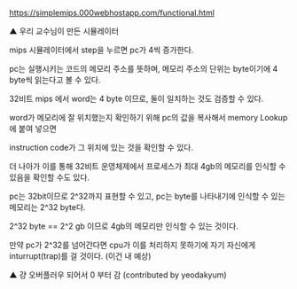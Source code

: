https://simplemips.000webhostapp.com/functional.html

▲ 우리 교수님이 만든 시뮬레이터

mips 시뮬레이터에서 step을 누르면 pc가 4씩 증가한다.

pc는 실행시키는 코드의 메모리 주소를 뜻하며, 메모리 주소의 단위는 byte이기에 4 byte씩 읽는다고 볼 수 있다.

32비트 mips 에서 word는 4 byte 이므로, 둘이 일치하는 것도 검증할 수 있다.

word가 메모리에 잘 위치했는지 확인하기 위해 pc의 값을 복사해서 memory Lookup에 붙여 넣으면

instruction code가 그 위치에 있는 것을 확인할 수 있다.

더 나아가 이를 통해 32비트 운영체제에서 프로세스가 최대 4gb의 메모리를 인식할 수 있음을 확인할 수도 있다.

pc는 32bit이므로 2^32까지 표현할 수 있고, pc는 byte를 나타내기에 인식할 수 있는 메모리는 2^32 byte다.

2^32 byte == 2^2 gb 이므로 4gb의 메모리만 인식할 수 있는 것이다.

만약 pc가 2^32를 넘어간다면 cpu가 이를 처리하지 못하기에 자기 자신에게 inturrupt(trap)를 걸 것이다. (이건 내 예상)

▲ 걍 오버플러우 되어서 0 부터 감 (contributed by yeodakyum)
